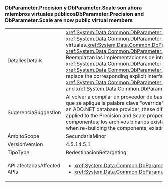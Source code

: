 ### <a name="dbparameterprecision-and-dbparameterscale-are-now-public-virtual-members"></a><span data-ttu-id="fadaa-101">DbParameter.Precision y DbParameter.Scale son ahora miembros virtuales públicos</span><span class="sxs-lookup"><span data-stu-id="fadaa-101">DbParameter.Precision and DbParameter.Scale are now public virtual members</span></span>

|   |   |
|---|---|
|<span data-ttu-id="fadaa-102">Detalles</span><span class="sxs-lookup"><span data-stu-id="fadaa-102">Details</span></span>|<span data-ttu-id="fadaa-103"><xref:System.Data.Common.DbParameter.Precision> y <xref:System.Data.Common.DbParameter.Scale> se implementan como propiedades públicas virtuales.</span><span class="sxs-lookup"><span data-stu-id="fadaa-103"><xref:System.Data.Common.DbParameter.Precision> and <xref:System.Data.Common.DbParameter.Scale> are implemented as public virtual properties.</span></span> <span data-ttu-id="fadaa-104">Reemplazan las implementaciones de interfaz explícitas correspondientes, <xref:System.Data.Common.DbParameter.System%23Data%23IDbDataParameter%23Precision> y <xref:System.Data.Common.DbParameter.System%23Data%23IDbDataParameter%23Scale>.</span><span class="sxs-lookup"><span data-stu-id="fadaa-104">They replace the corresponding explicit interface implementations, <xref:System.Data.Common.DbParameter.System%23Data%23IDbDataParameter%23Precision> and <xref:System.Data.Common.DbParameter.System%23Data%23IDbDataParameter%23Scale>.</span></span>|
|<span data-ttu-id="fadaa-105">Sugerencia</span><span class="sxs-lookup"><span data-stu-id="fadaa-105">Suggestion</span></span>|<span data-ttu-id="fadaa-106">Al volver a compilar un proveedor de base de datos de ADO.NET, estas diferencias necesitarán que se aplique la palabra clave "override" a las propiedades Scale y Precision.</span><span class="sxs-lookup"><span data-stu-id="fadaa-106">When re-building an ADO.NET database provider, these differences will require the 'override' keyword to be applied to the Precision and Scale properties.</span></span> <span data-ttu-id="fadaa-107">Esto solo es necesario al volver a compilar los componentes; los archivos binarios existentes continuarán funcionando.</span><span class="sxs-lookup"><span data-stu-id="fadaa-107">This is only needed when re-building the components; existing binaries will continue to work.</span></span>|
|<span data-ttu-id="fadaa-108">Ámbito</span><span class="sxs-lookup"><span data-stu-id="fadaa-108">Scope</span></span>|<span data-ttu-id="fadaa-109">Secundaria</span><span class="sxs-lookup"><span data-stu-id="fadaa-109">Minor</span></span>|
|<span data-ttu-id="fadaa-110">Versión</span><span class="sxs-lookup"><span data-stu-id="fadaa-110">Version</span></span>|<span data-ttu-id="fadaa-111">4.5.1</span><span class="sxs-lookup"><span data-stu-id="fadaa-111">4.5.1</span></span>|
|<span data-ttu-id="fadaa-112">Tipo</span><span class="sxs-lookup"><span data-stu-id="fadaa-112">Type</span></span>|<span data-ttu-id="fadaa-113">Redestinación</span><span class="sxs-lookup"><span data-stu-id="fadaa-113">Retargeting</span></span>|
|<span data-ttu-id="fadaa-114">API afectadas</span><span class="sxs-lookup"><span data-stu-id="fadaa-114">Affected APIs</span></span>|<ul><li><xref:System.Data.Common.DbParameter.Precision?displayProperty=nameWithType></li><li><xref:System.Data.Common.DbParameter.Scale?displayProperty=nameWithType></li></ul>|

